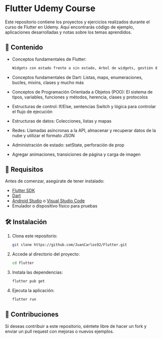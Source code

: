# Flutter Udemy Course

Este repositorio contiene los proyectos y ejercicios realizados durante el curso de Flutter en Udemy. Aquí encontrarás código de ejemplo, aplicaciones desarrolladas y notas sobre los temas aprendidos.

## 📌 Contenido

- Conceptos fundamentales de Flutter:
   ```bash
   Widgets con estado frente a sin estado, Arbol de widgets, gestión de estado, Animaciones, temas
   ```
- Conceptos fundamentales de Dart:
Listas, maps, enumeraciones, bucles, mixins, clases y mucho más

- Conceptos de Programación Orientada a Objetos (POO):
El sistema de tipos, variables, funciones y métodos, herencia, clases y protocolos

- Estructuras de control:
If/Else, sentencias Switch y lógica para controlar el flujo de ejecución

- Estructuras de datos:
Colecciones, listas y mapas

- Redes:
Llamadas asíncronas a la API, almacenar y recuperar datos de la nube y utilizar el formato JSON

- Administración de estado:
setState, perforación de prop

- Agregar animaciones, transiciones de página y carga de imagen

## 🚀 Requisitos

Antes de comenzar, asegúrate de tener instalado:

- [Flutter SDK](https://flutter.dev/docs/get-started/install)
- [Dart](https://dart.dev/get-dart)
- [Android Studio](https://developer.android.com/studio) o [Visual Studio Code](https://code.visualstudio.com/)
- Emulador o dispositivo físico para pruebas

## 🛠 Instalación

1. Clona este repositorio:
   ```bash
   git clone https://github.com/JuanCarlos92/Flutter.git
   ```
2. Accede al directorio del proyecto:
   ```bash
   cd flutter
   ```
3. Instala las dependencias:
   ```bash
   flutter pub get
   ```
4. Ejecuta la aplicación:
   ```bash
   flutter run
   ```

## 🤝 Contribuciones

Si deseas contribuir a este repositorio, siéntete libre de hacer un fork y enviar un pull request con mejoras o nuevos ejemplos.
